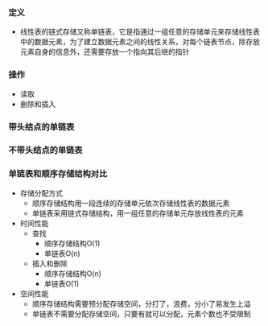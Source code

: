 

### 定义
* 线性表的链式存储又称单链表，它是指通过一组任意的存储单元来存储线性表中的数据元素，为了建立数据元素之间的线性关系，对每个链表节点，除存放元素自身的信息外，还需要存放一个指向其后继的指针

### 操作

* 读取
* 删除和插入

### 带头结点的单链表

### 不带头结点的单链表



### 单链表和顺序存储结构对比
* 存储分配方式
    * 顺序存储结构用一段连续的存储单元依次存储线性表的数据元素
    * 单链表采用链式存储结构，用一组任意的存储单元存放线性表的元素
* 时间性能
    * 查找
        * 顺序存储结构O(1)
        * 单链表O(n)
    * 插入和删除
        * 顺序存储结构O(n)
        * 单链表O(1)
* 空间性能
    * 顺序存储结构需要预分配存储空间，分打了，浪费，分小了易发生上溢
    * 单链表不需要分配存储空间，只要有就可以分配，元素个数也不受限制